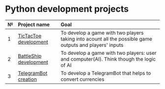 # Python development projects



|№|Project name|Goal|
|:-|:-----------|:---|
|1|[TicTacToe development](https://github.com/yekaterinamikhalchuk/Python_development_projects/blob/main/TicTacToe.py)|To develop a game with two players taking into acount all the possible game outputs and players' inputs|</li></ul>(https://github.com/yekaterinamikhalchuk/Python_development_projects/blob/main/TicTacToe%20(version%202).py) that may work with any size of field</li></ul>|
|2|[BattleShip development](https://github.com/yekaterinamikhalchuk/python_development_projects/blob/main/BattleShip.py)|To develop a game with two players: user and computer(AI). Think though the logic of AI </li></ul>|
|3|[TelegramBot creation](https://github.com/yekaterinamikhalchuk/python_development_projects/tree/main/TelegramBot)|To develop a TelegramBot that helps to convert currencies </li></ul>|


